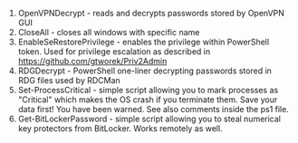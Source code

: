 1. OpenVPNDecrypt - reads and decrypts passwords stored by OpenVPN GUI
2. CloseAll - closes all windows with specific name
3. EnableSeRestorePrivilege - enables the privilege within PowerShell token. Used for privilege escalation as described in https://github.com/gtworek/Priv2Admin
4. RDGDecrypt - PowerShell one-liner decrypting passwords stored in RDG files used by RDCMan
5. Set-ProcessCritical - simple script allowing you to mark processes as "Critical" which makes the OS crash if you terminate them. Save your data first! You have been warned. See also comments inside the ps1 file.
6. Get-BitLockerPassword - simple script allowing you to steal numerical key protectors from BitLocker. Works remotely as well.
